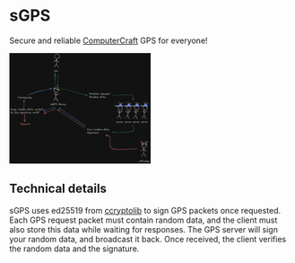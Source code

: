 # sGPS

Secure and reliable [ComputerCraft](https://computercraft.cc) GPS for everyone!

<img src="./assets/diagram.png" width=50% height=50% alt="A diagram showing the inner workings">

## Technical details

sGPS uses ed25519 from [ccryptolib](https://github.com/migeyel/ccryptolib) to sign GPS packets once requested.
Each GPS request packet must contain random data, and the client must also store this data while waiting for responses.
The GPS server will sign your random data, and broadcast it back. Once received, the client verifies the random data and the signature.
